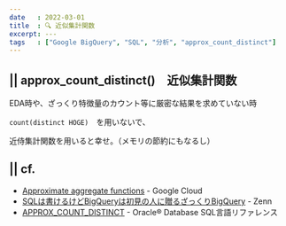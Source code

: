 ```yaml
---
date   : 2022-03-01
title  : 🔍 近似集計関数
excerpt: ---
tags   : ["Google BigQuery", "SQL", "分析", "approx_count_distinct"]
---
```


## || approx_count_distinct()　近似集計関数

EDA時や、ざっくり特徴量のカウント等に厳密な結果を求めていない時

`count(distinct HOGE)`　を用いないで、

近侍集計関数を用いると幸せ。（メモリの節約にもなるし）


## || cf.
+ [Approximate aggregate functions](https://cloud.google.com/bigquery/docs/reference/standard-sql/approximate_aggregate_functions#approximate_aggregate_functions) - Google Cloud
+ [SQLは書けるけどBigQueryは初見の人に贈るざっくりBigQuery](https://zenn.dev/masumomo/articles/e45d1f57cc8025) - Zenn
+ [APPROX_COUNT_DISTINCT](https://docs.oracle.com/cd/E57425_01/121/SQLRF/functions013.htm) - Oracle® Database SQL言語リファレンス
